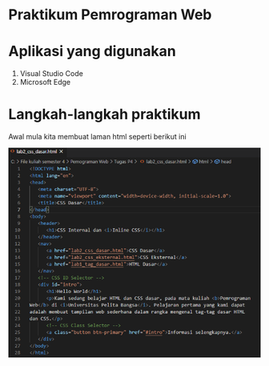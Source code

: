 # Praktikum Pemrograman Web

# Aplikasi yang digunakan
1. Visual Studio Code
2. Microsoft Edge


# Langkah-langkah praktikum

Awal mula kita membuat laman html seperti berikut ini




![input](https://github.com/ikmalriyan21/Lab2Web/blob/6f784c7cd48f1d4bd7331869aadc0858728572ec/Gambar/codingan%20awal.png)
